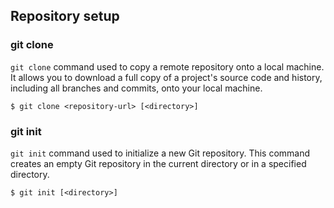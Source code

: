 ## Repository setup

### git clone

`git clone` command used to copy a remote repository onto a local machine. It allows you to download a full copy of a project's source code and history, including all branches and commits, onto your local machine.

```
$ git clone <repository-url> [<directory>]
```

### git init

`git init` command used to initialize a new Git repository. This command creates an empty Git repository in the current directory or in a specified directory.

```
$ git init [<directory>]
```
